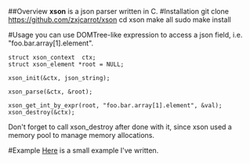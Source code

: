 ##Overview
**xson** is a json parser written in C.
#Installation
    git clone https://github.com/zxjcarrot/xson
    cd xson
    make all
    sudo make install

#Usage
you can use DOMTree-like expression to access a json field, i.e. "foo.bar.array[1].element".

    struct xson_context  ctx;
	struct xson_element *root = NULL;

    xson_init(&ctx, json_string);
    
    xson_parse(&ctx, &root);

    xson_get_int_by_expr(root, "foo.bar.array[1].element", &val);
    xson_destroy(&ctx);

Don't forget to call xson_destroy after done with it, since xson used a memory pool to manage memory allocations. 

#Example
[Here](https://github.com/zxjcarrot/xson/tree/master/example) is a small example I've written.
